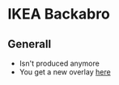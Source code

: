 # IKEA Backabro

## Generall

* Isn't produced anymore
* You get a new overlay [here](https://blog.comfort-works.com/de/anleitung-fur-ikea-backabro-schlafsofa/)

